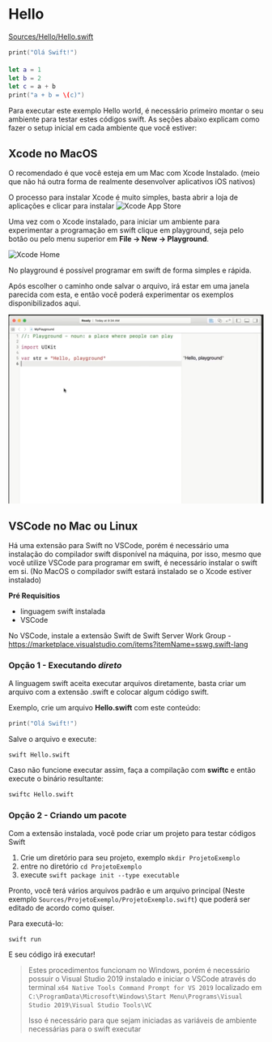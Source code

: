 # Hello
[Sources/Hello/Hello.swift](Sources/Hello/Hello.swift)
```swift
print("Olá Swift!")

let a = 1
let b = 2
let c = a + b
print("a + b = \(c)")
```

Para executar este exemplo Hello world, é necessário primeiro montar o seu ambiente para testar estes códigos swift. As seções abaixo explicam como fazer o setup inicial em cada ambiente que você estiver:

## Xcode no MacOS
O recomendado é que você esteja em um Mac com Xcode Instalado. (meio que não há outra forma de realmente desenvolver aplicativos iOS nativos)

O processo para instalar Xcode é muito simples, basta abrir a loja de aplicações e clicar para instalar
![Xcode App Store](https://matteomanferdini.com/wp-content/uploads/2022/08/app-store.png.webp)

Uma vez com o Xcode instalado, para iniciar um ambiente para experimentar a programação em swift clique em playground, seja pelo botão ou pelo menu superior em **File -> New -> Playground**.

![Xcode Home](https://i.stack.imgur.com/W4OM3.png)

No playground é possível programar em swift de forma simples e rápida.

Após escolher o caminho onde salvar o arquivo, irá estar em uma janela parecida com esta, e então você poderá experimentar os exemplos disponibilizados aqui.

![Playground](Playground.png)

## VSCode no Mac ou Linux
Há uma extensão para Swift no VSCode, porém é necessário uma instalação do compilador swift disponível na máquina, por isso, mesmo que você utilize VSCode para programar em swift, é necessário instalar o swift em si. (No MacOS o compilador swift estará instalado se o Xcode estiver instalado)

**Pré Requisitios**
- linguagem swift instalada
- VSCode

No VSCode, instale a extensão Swift de Swift Server Work Group - 
https://marketplace.visualstudio.com/items?itemName=sswg.swift-lang

### Opção 1 - Executando *direto*
A linguagem swift aceita executar arquivos diretamente, basta criar um arquivo com a extensão .swift e colocar algum código swift.

Exemplo, crie um arquivo **Hello.swift** com este conteúdo:
```swift
print("Olá Swift!")
```

Salve o arquivo e execute:
```bash
swift Hello.swift
```

Caso não funcione executar assim, faça a compilação com **swiftc** e então execute o binário resultante:
```bash
swiftc Hello.swift
```

### Opção 2 - Criando um pacote
Com a extensão instalada, você pode criar um projeto para testar códigos Swift

1. Crie um diretório para seu projeto, exemplo `mkdir ProjetoExemplo`
2. entre no diretório `cd ProjetoExemplo`
3. execute `swift package init --type executable`

Pronto, você terá vários arquivos padrão e um arquivo principal (Neste exemplo `Sources/ProjetoExemplo/ProjetoExemplo.swift`) que poderá ser editado de acordo como quiser. 

Para executá-lo:
```bash
swift run
```
E seu código irá executar!

> Estes procedimentos funcionam no Windows, porém é necessário possuir o Visual Studio 2019 instalado e iniciar o VSCode através do terminal `x64 Native Tools Command Prompt for VS 2019` localizado em `C:\ProgramData\Microsoft\Windows\Start Menu\Programs\Visual Studio 2019\Visual Studio Tools\VC`
>
> Isso é necessário para que sejam iniciadas as variáveis de ambiente necessárias para o swift executar
